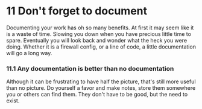 # 11 Don't forget to document

Documenting your work has oh so many benefits. At first it may seem like it is a waste of time. Slowing you down when you have precious little time to spare. Eventually you will look back and wonder what the heck you were doing. Whether it is a firewall config, or a line of code, a little documentation will go a long way.

### 11.1 Any documentation is better than no documentation

Although it can be frustrating to have half the picture, that's still more useful than no picture. Do yourself a favor and make notes, store them somewhere you or others can find them. They don't have to be good, but the need to exist.